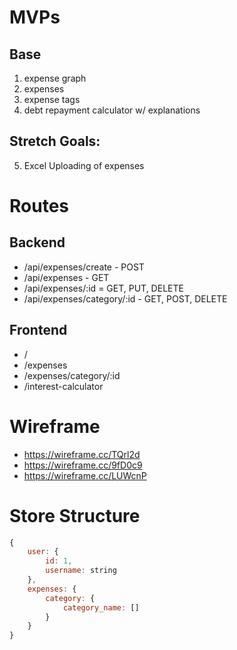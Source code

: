 # MVPs
## Base
1. expense graph
2. expenses
3. expense tags
4. debt repayment calculator w/ explanations

## Stretch Goals:
5. Excel Uploading of expenses

# Routes

## Backend
- /api/expenses/create - POST
- /api/expenses - GET
- /api/expenses/:id = GET, PUT, DELETE
- /api/expenses/category/:id - GET, POST, DELETE

## Frontend
- /
- /expenses
- /expenses/category/:id
- /interest-calculator

# Wireframe
- https://wireframe.cc/TQrl2d
- https://wireframe.cc/9fD0c9
- https://wireframe.cc/LUWcnP

# Store Structure
```javascript
{
    user: {
        id: 1,
        username: string
    },
    expenses: {
        category: {
            category_name: []
        }
    }
}
```
